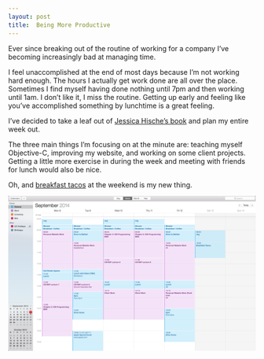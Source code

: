 ```yaml
---
layout: post
title:  Being More Productive
---
```


Ever since breaking out of the routine of working for a company I’ve becoming increasingly bad at managing time.

I feel unaccomplished at the end of most days because I’m not working hard enough. The hours I actually get work done are all over the place. Sometimes I find myself having done nothing until 7pm and then working until 1am. I don’t like it, I miss the routine. Getting up early and feeling like you’ve accomplished something by lunchtime is a great feeling. 

I’ve decided to take a leaf out of [Jessica Hische’s book](http://jessicahische.is/thinkingthoughtsonscheduling) and plan my entire week out.

The three main things I’m focusing on at the minute are: teaching myself Objective-C, improving my website, and working on some client projects. Getting a little more exercise in during the week and meeting with friends for lunch would also be nice.

Oh, and [breakfast tacos](https://twitter.com/aarondgilmore/status/508583721109581824/photo/1) at the weekend is my new thing.

![](/uploads/weekly-schedule.png)



 

